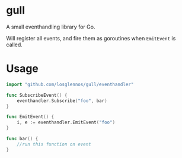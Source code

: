 # gull
A small eventhandling library for Go. 

Will register all events, and fire them as goroutines when `EmitEvent` is called.

# Usage

```go
import "github.com/losglennos/gull/eventhandler"

func SubscribeEvent() {
	eventhandler.Subscribe("foo", bar)
}

func EmitEvent() {
	i, e := eventhandler.EmitEvent("foo")
}

func bar() {
	//run this function on event
}
```
